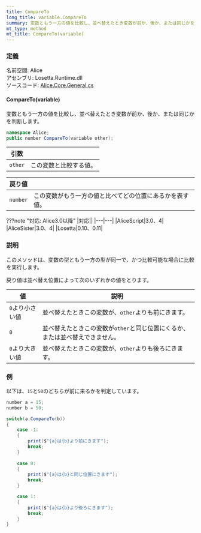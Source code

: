```yaml
---
title: CompareTo
long_title: variable.CompareTo
summary: 変数ともう一方の値を比較し、並べ替えたとき変数が前か、後か、または同じかを判断します。
mt_type: method
mt_title: CompareTo(variable)
---
```


### 定義
名前空間: Alice<br/>
アセンブリ: Losetta.Runtime.dll<br/>
ソースコード: [Alice.Core.General.cs](https://github.com/WSOFT-Project/Losetta/blob/master/Losetta.Runtime/Core/Extension/Alice.Core.General.cs)

#### CompareTo(variable)

変数ともう一方の値を比較し、並べ替えたとき変数が前か、後か、または同じかを判断します。

```cs title="AliceScript"
namespace Alice;
public number CompareTo(variable other);
```

|引数| |
|-|-|
|`other`| この変数と比較する値。|

|戻り値| |
|---|---|
|`number`|この変数がもう一方の値と比べてどの位置にあるかを表す値。|

???note "対応: Alice3.0以降"
    |対応||
    |---|---|
    |AliceScript|3.0、4|
    |AliceSister|3.0、4|
    |Losetta|0.10、0.11|

### 説明
このメソッドは、変数の型ともう一方の型が同一で、かつ比較可能な場合に比較を実行します。

戻り値は並べ替え位置によって次のいずれかの値をとります。

|値|説明|
|---|---|
|`0`より小さい値|並べ替えたときこの変数が、`other`よりも前にきます。|
|`0`|並べ替えたときこの変数が`other`と同じ位置にくるか、または並べ替えできません。|
|`0`より大きい値|並べ替えたときこの変数が、`other`よりも後ろにきます。|

### 例
以下は、`15`と`50`のどちらが前に来るかを判定しています。

```cs title="AliceScript"
number a = 15;
number b = 50;

switch(a.CompareTo(b))
{
    case -1:
    {
        print($"{a}は{b}より前にきます");
        break;
    }
    
    case 0:
    {
        print($"{a}は{b}と同じ位置にきます");
        break;
    }

    case 1:
    {
        print($"{a}は{b}より後ろにきます");
        break;
    }
}
```
